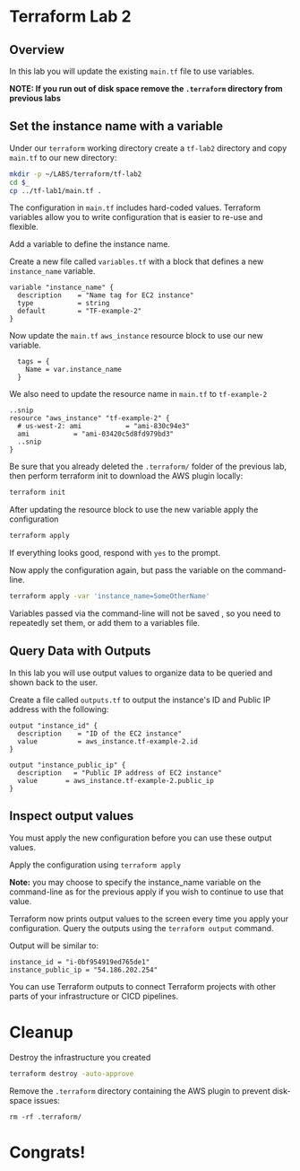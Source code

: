 # Terraform Lab 2

## Overview 
In this lab you will update the existing `main.tf` file to use variables. 

**NOTE: If you run out of disk space remove the `.terraform` directory from previous labs**

## Set the instance name with a variable
Under our ```terraform``` working directory create a `tf-lab2` directory and copy `main.tf` to our new directory: 
```sh
mkdir -p ~/LABS/terraform/tf-lab2
cd $_
cp ../tf-lab1/main.tf . 
```
The configuration in `main.tf` includes hard-coded values. Terraform variables allow you to write configuration that is easier to re-use and flexible. 

Add a variable to define the instance name. 

Create a new file called `variables.tf` with a block that defines a new `instance_name` variable. 

```hcl
variable "instance_name" {
  description    = "Name tag for EC2 instance"
  type           = string
  default        = "TF-example-2"
}
```

Now update the `main.tf` `aws_instance` resource block to use our new variable. 

```
  tags = {
    Name = var.instance_name
  }
```

We also need to update the resource name in `main.tf` to `tf-example-2`
```
..snip
resource "aws_instance" "tf-example-2" {
  # us-west-2: ami           = "ami-830c94e3"
  ami           = "ami-03420c5d8fd979bd3"
  ..snip
}
```

Be sure that you already deleted the ```.terraform/``` folder of the previous lab, then perform terraform init to download the AWS plugin locally:

```sh
terraform init
```

After updating the resource block to use the new variable apply the configuration 

```sh
terraform apply
```

If everything looks good, respond with `yes` to the prompt.

Now apply the configuration again, but pass the variable on the command-line. 
```sh
terraform apply -var 'instance_name=SomeOtherName'
```

Variables passed via the command-line will not be saved , so you need to repeatedly set them, or add them to a variables file.

## Query Data with Outputs
In this lab you will use output values to organize data to be queried and shown back to the user. 

Create a file called `outputs.tf` to output the instance's ID and Public IP address with the following: 
```hcl
output "instance_id" {
  description    = "ID of the EC2 instance"
  value          = aws_instance.tf-example-2.id
}

output "instance_public_ip" {
  description   = "Public IP address of EC2 instance"
  value       = aws_instance.tf-example-2.public_ip
}
```

## Inspect output values
You must apply the new configuration before you can use these output values. 

Apply the configuration using `terraform apply`

**Note:** you may choose to specify the instance_name variable on the command-line as for the previous apply if you wish to continue to use that value.

Terraform now prints output values to the screen every time you apply your configuration. Query the outputs using the `terraform output` command. 

Output will be similar to: 
```
instance_id = "i-0bf954919ed765de1"
instance_public_ip = "54.186.202.254"
```

You can use Terraform outputs to connect Terraform projects with other parts of your infrastructure or CICD pipelines. 


# Cleanup
Destroy the infrastructure you created
```sh
terraform destroy -auto-approve
```

Remove the ```.terraform``` directory containing the AWS plugin to prevent disk-space issues:
```
rm -rf .terraform/
```


# Congrats!
